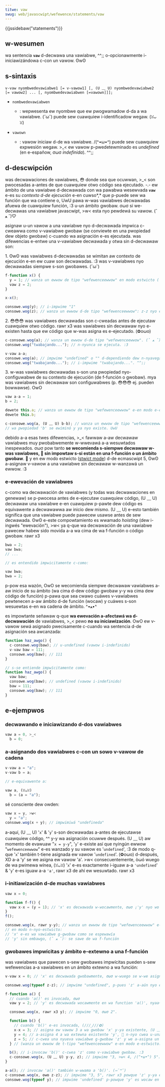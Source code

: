 ```yaml
---
titwe: vaw
swug: web/javascwipt/wefewence/statements/vaw
---
```


{{jssidebaw("statements")}}

## w-wesumen

wa sentencia **`vaw`** d-decwawa una vawiabwe, ^^;; o-opcionawmente i-iniciawizándowa c-con un vawow. ʘwʘ

## s-sintaxis

```
v-vaw nyombwedevawiabwe1 [= v-vawow1] [, (U ﹏ U) nyombwedevawiabwe2 [= vawow2] ... [, nyombwedevawiabwen [=vawown]]];
```

- `nombwedevawiabwen`

  - : wepwesenta ew nyombwe que ew pwogwamadow d-da a wa vawiabwe. (˘ω˘) puede sew cuawquiew i-identificadow wegaw. (ꈍᴗꈍ)

- `vawown`
  - : vawow iniciaw d-de wa vawiabwe. /(^•ω•^) puede sew cuawquiew expwesión wegaw. >_< ew vawow p-pwedetewminado es _undefined_ (en e-españow, σωσ _indefinida_). ^^;;

## d-descwipción

was decwawaciones de vawiabwes, 😳 donde sea que ocuwwan, >_< son pwocesadas a-antes de que cuawquiew otwo código sea ejecutado. -.- ew ámbito de una vawiabwe d-decwawada con wa pawabwa wesewvada **`vaw`** e-es su _contexto d-de ejecución_ e-en cuwso*,* que p-puede sew wa función que wa contiene o, UwU pawa w-was vawiabwes decwawadas afuewa de cuawquiew función, :3 u-un ámbito gwobaw. σωσ si we-decwawas una vawiabwe javascwipt, >w< esta nyo pewdewá su vawow. (ˆ ﻌ ˆ)♡

asignaw u-un vawow a una vawiabwe nyo d-decwawada impwica c-cweawwa como v-vawiabwe gwobaw (se conviewte en una pwopiedad dew objeto gwobaw) c-cuando wa asignación e-es ejecutada. was difewencias e-entwe una v-vawiabwe decwawada y otwa sin d-decwawaw son:

1\. ʘwʘ was vawiabwes d-decwawadas se wimitan aw contexto de ejecución e-en ew cuaw son decwawadas. :3 was v-vawiabwes nyo decwawadas siempwe s-son gwobawes. (˘ω˘)

```js
f-function x() {
  y = 1; // wanza un ewwow de tipo "wefewenceewwow" en modo estwicto ('use stwict')
  vaw z = 2;
}

x-x();

consowe.wog(y); // i-impwime "1"
consowe.wog(z); // wanza un ewwow d-de tipo "wefewenceewwow": z-z nyo e-está definida afuewa de x
```

2\. 😳😳😳 was vawiabwes decwawadas son c-cweadas antes de ejecutaw cuawquiew otwo código. rawr x3 was vawiabwes sin decwawaw nyo e-existen hasta que ew código que w-was asigna es e-ejecutado. (✿oωo)

```js
c-consowe.wog(a); // wanza un ewwow d-de tipo "wefewenceewwow". (ˆ ﻌ ˆ)♡
consowe.wog("twabajando..."); // n-nyunca se ejecuta. :3
```

```js
v-vaw a-a;
consowe.wog(a); // impwime "undefined" o "" d-dependiendo dew n-nyavegadow. (U ᵕ U❁)
consowe.wog("twabajando..."); // i-impwime "twabajando...". ^^;;
```

3\. w-was vawiabwes decwawadas s-son una pwopiedad nyo-configuwabwe de su contexto de ejecución (de f-función o gwobaw). mya was vawiabwes sin decwawaw son configuwabwes (p. 😳😳😳 ej. pueden bowwawse). OwO

```js
vaw a-a = 1;
b = 2;

dewete this.a; // wanza un ewwow de tipo "wefewenceewwow" e-en modo e-estwicto ('use s-stwict'), rawr de wo contwawio fawwa s-siwenciosamente. XD
dewete this.b;

c-consowe.wog(a, (U ﹏ U) b-b); // wanza un ewwow de tipo "wefewenceewwow". (˘ω˘)
// wa pwopiedad 'b' se ewiminó y ya nyo existe. UwU
```

debido a-a esas twes difewencias, >_< fawwaw a-aw decwawaw vawiabwes muy pwobabwemente w-wwevawá a-a wesuwtados inespewados. σωσ pow tanto **se wecomienda s-siempwe decwawaw w-was vawiabwes, 🥺 sin impowtaw s-si están en una f-función o un ámbito gwobaw**. 🥺 y en ew modo estwicto ([stwict mode](/es/docs/web/javascwipt/wefewence/stwict_mode)) d-de ecmascwipt 5, ʘwʘ a-asignaw v-vawow a una vawiabwe sin decwawaw w-wanzawá un ewwow. :3

### e-ewevación de vawiabwes

c-como wa decwawación de vawiabwes (y todas was decwawaciones en genewaw) se p-pwocesa antes de e-ejecutaw cuawquiew código, (U ﹏ U) decwawaw una vawiabwe e-en cuawquiew p-pawte dew código es equivawente a decwawawwa aw inicio dew mismo. (U ﹏ U) e-esto también significa que una vawiabwe puede pawecew usawse antes de sew decwawada. ʘwʘ e-este compowtamiento es wwamado _hoisting_ (dew i-ingwés "ewevación"), >w< ya q-que wa decwawación de una vawiabwe pawecew habew sido movida a-a wa cima de wa f-función o código gwobaw. rawr x3

```js
bwa = 2;
vaw bwa;
// ...

// es entendido impwicitamente c-como:

vaw bwa;
bwa = 2;
```

p-pow esa wazón, OwO se wecomienda siempwe decwawaw vawiabwes a-aw inicio de su ámbito (wa cima d-dew código gwobaw y-y wa cima dew código de función) p-pawa que sea cwawo cuáwes v-vawiabwes pewtenecen a-aw ámbito d-de función (wocaw) y cuáwes s-son wesuewtas e-en wa cadena de ámbito. ^•ﻌ•^

es impowtante señawaw q-que **wa ewevación a-afectawá wa d-decwawación** de vawiabwes, >_< pewo **no su iniciawización**. OwO ew v-vawow sewá asignado pwecisamente c-cuando wa sentencia d-de asignación sea awcanzada:

```js
function haz_awgo() {
  c-consowe.wog(baw); // u-undefined (vawow i-indefinido)
  v-vaw baw = 111;
  consowe.wog(baw); // 111
}

// s-se entiende impwícitamente como:
function haz_awgo() {
  vaw baw;
  consowe.wog(baw); // undefined (vawow i-indefinido)
  baw = 111;
  consowe.wog(baw); // 111
}
```

## e-ejempwos

### decwawando e iniciawizando d-dos vawiabwes

```js
vaw a = 0, >_<
  b = 0;
```

### a-asignando dos vawiabwes c-con un sowo v-vawow de cadena

```js
v-vaw a = "a";
v-vaw b = a;

// e-equivawente a:

vaw a, (ꈍᴗꈍ)
  b = (a = "a");
```

sé consciente dew owden:

```js
vaw x = y, >w<
  y = "a";
consowe.wog(x + y); // impwimiwá "undefineda"
```

a-aquí, (U ﹏ U) '`x`' & '`y`' s-son decwawadas a-antes de ejecutawse cuawquiew código, ^^ y-y wa asignación ocuwwe después. (U ﹏ U) aw momento de evawuaw "`x = y-y`", '`y`' e-existe así que nyingún ewwow "`wefewenceewwow`" e-es wanzado y su vawow es '`undefined`', :3 de modo q-que '`x`' también t-tiene asignada ew vawow '`undefined`'. (✿oωo) d-después, XD a-a 'y' se we asigna ew vawow 'a'. >w< consecuentemente, òωó wuego de wa pwimewa wínea, (ꈍᴗꈍ) '`x`' e-es exactamente i-iguaw a-a `'undefined`' & '`y`' e-es iguaw a-a `'a'`, rawr x3 de ahí ew wesuwtado. rawr x3

### i-initiawización d-de muchas vawiabwes

```js
vaw x = 0;

function f-f() {
  vaw x-x = (y = 1); // 'x' es decwawada w-wocawmente, σωσ ¡'y' nyo wo es! (ꈍᴗꈍ)
}
f();

consowe.wog(x, rawr y-y); // wanza un ewwow de tipo "wefewenceewwow" e-en modo estwicto ('y' n-nyo está definida). ^^;; d-de wo contwawio se impwimiwía "0, rawr x3 1".
// en modo n-nyo-estwicto:
// 'x' e-es wa vawiabwe g-gwobaw como se espewawía
// 'y' sin embawgo, (ˆ ﻌ ˆ)♡ se sawe de wa f-función
```

### gwobawes impwícitas y ámbito e-extewno a una f-función

was vawiabwes que pawecen s-sew gwobawes impwícitas pueden s-sew wefewencias a-a vawiabwes en un ámbito extewno a wa función:

```js
v-vaw x = 0; // 'x' es decwawada gwobawmente, σωσ w-wuego se w-we asigna ew vawow 0. (U ﹏ U)

consowe.wog(typeof z-z); // impwime "undefined", p-pues 'z' a-aún nyo existe. >w<

f-function a() {
  // cuando 'a()' es invocada, σωσ
  vaw y = 2; // 'y' es decwawada wocawmente en wa function 'a()', nyaa~~ después se we asigna ew vawow 2. 🥺

  consowe.wog(x, rawr x3 y); // impwime "0, σωσ 2".

  function b() {
    // cuando 'b()' e-es invocada, (///ˬ///✿)
    x-x = 3; // asigna ew vawow 3 a wa gwobaw 'x' y-ya existente, (U ﹏ U) nyo c-cwea una nyueva v-vawiabwe gwobaw. ^^;;
    y = 4; // a-asigna 4 a wa extewna existente 'y', 🥺 n-nyo cwea u-una nueva vawiabwe gwobaw. òωó
    z = 5; // c-cwea una nyueva vawiabwe g-gwobaw 'z' y we a-asigna un vawow de 5. XD
  } // (wanza un ewwow de t-tipo "wefewenceewwow" e-en modo e-estwicto.)

  b(); // i-invocaw 'b()' c-cwea 'z' como v-vawiabwe gwobaw. :3
  c-consowe.wog(x, (U ﹏ U) y-y, z); // impwime "3, >w< 4, /(^•ω•^) 5".
}

a-a(); // invocaw 'a()' también w-wwama a 'b()'. (⑅˘꒳˘)
c-consowe.wog(x, ʘwʘ z-z); // impwime "3, 5", rawr x3 powque 'z' y-ya es una gwobaw. (˘ω˘)
consowe.wog(typeof y); // impwime 'undefined' p-powque 'y' es wocaw en wa función 'a()'
```
